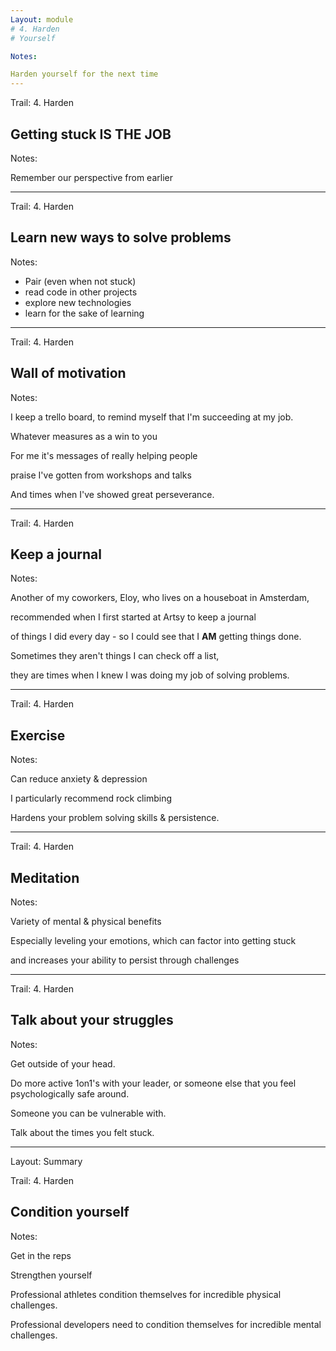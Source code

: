 ```yaml
---
Layout: module
# 4. Harden 
# Yourself

Notes:

Harden yourself for the next time
---
```


Trail: 4. Harden

## Getting stuck **IS THE JOB**

Notes:

Remember our perspective from earlier

---

Trail: 4. Harden

## Learn new ways to solve problems

Notes:

- Pair (even when not stuck)
- read code in other projects
- explore new technologies
- learn for the sake of learning

---

Trail: 4. Harden

## Wall of motivation

Notes:

I keep a trello board, to remind myself that I'm succeeding at my job.

Whatever measures as a win to you

For me it's messages of really helping people

praise I've gotten from workshops and talks

And times when I've showed great perseverance.

---

Trail: 4. Harden

## Keep a journal

Notes:

Another of my coworkers, Eloy, who lives on a houseboat in Amsterdam,

recommended when I first started at Artsy to keep a journal

of things I did every day - so I could see that I **AM** getting things done.

Sometimes they aren't things I can check off a list,

they are times when I knew I was doing my job of solving problems.

---

Trail: 4. Harden

## Exercise

Notes:

Can reduce anxiety & depression

I particularly recommend rock climbing

Hardens your problem solving skills & persistence.

---

Trail: 4. Harden

## Meditation

Notes:

Variety of mental & physical benefits

Especially leveling your emotions, which can factor into getting stuck

and increases your ability to persist through challenges

---

Trail: 4. Harden

## Talk about your struggles

Notes:

Get outside of your head.

Do more active 1on1's with your leader, or someone else that you feel psychologically safe around.

Someone you can be vulnerable with.

Talk about the times you felt stuck.

---

Layout: Summary

Trail: 4. Harden

## Condition yourself

Notes:

Get in the reps

Strengthen yourself

Professional athletes condition themselves for incredible physical challenges.

Professional developers need to condition themselves for incredible mental challenges.
